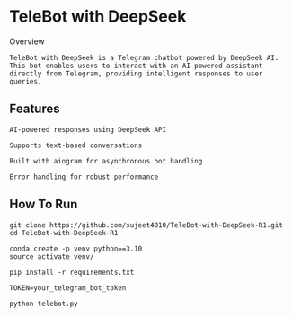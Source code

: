 
# TeleBot with DeepSeek
Overview

    TeleBot with DeepSeek is a Telegram chatbot powered by DeepSeek AI. This bot enables users to interact with an AI-powered assistant directly from Telegram, providing intelligent responses to user queries.

## Features

    AI-powered responses using DeepSeek API

    Supports text-based conversations

    Built with aiogram for asynchronous bot handling

    Error handling for robust performance

## How To Run

    git clone https://github.com/sujeet4010/TeleBot-with-DeepSeek-R1.git
    cd TeleBot-with-DeepSeek-R1

    conda create -p venv python==3.10
    source activate venv/

    pip install -r requirements.txt

    TOKEN=your_telegram_bot_token

    python telebot.py